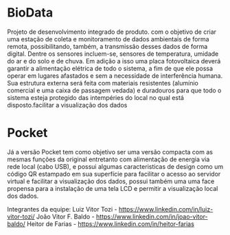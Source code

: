 # BioData
Projeto de desenvolvimento integrado de produto. com o objetivo de criar uma estação de coleta e monitoramento de dados ambientais de forma remota, possibilitando, também, a transmissão desses dados de forma digital. Dentre os sensores incluem-se, sensores de temperatura, umidade do ar e do solo e de chuva. Em adição a isso uma placa fotovoltaica deverá garantir a alimentação elétrica de todo o sistema, a fim de que ele possa operar em lugares afastados e sem a necessidade de interferência humana. Sua estrutura externa será feita com materiais resistentes (alumínio comercial e uma caixa de passagem vedada) e duradouros para que todo o sistema esteja protegido das intempéries do local no qual está disposto.facilitar a visualização dos dados  

# Pocket 
Já a versão Pocket tem como objetivo ser uma versão compacta com as mesmas funções da original entretanto com alimentação de energia via rede local (cabo USB), e possui algumas caracteristicas de design como um código QR estampado em sua superfície para facilitar o acesso ao servidor virtual e facilitar a visualização dos dados, possui também uma uma face propensa para a instalação de uma tela LCD e permitir a visualização local dos dados. 

Integrantes da equipe:
Luiz Vitor Tozi - https://www.linkedin.com/in/luiz-vitor-tozi/
João Vitor F. Baldo - https://www.linkedin.com/in/joao-vitor-baldo/
Heitor de Farias - https://www.linkedin.com/in/heitor-farias

